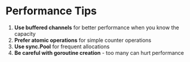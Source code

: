 # Performance Tips

1. **Use buffered channels** for better performance when you know the capacity
2. **Prefer atomic operations** for simple counter operations
3. **Use sync.Pool** for frequent allocations
4. **Be careful with goroutine creation** - too many can hurt performance